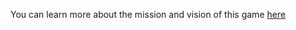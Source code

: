 You can learn more about the mission and vision of this game [here](https://www.loom.com/share/c7eeee7f819844258cf321786ca1f510?sid=d59b4323-1f8f-4483-a307-13808a396d55)
